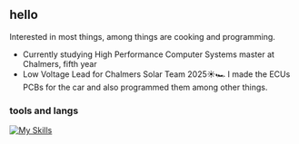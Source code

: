 ## hello

Interested in most things, among things are cooking and programming.

- Currently studying High Performance Computer Systems master at Chalmers, fifth year
- Low Voltage Lead for Chalmers Solar Team 2025☀️🏎️ I made the ECUs PCBs for the car and also programmed them among other things.

### tools and langs
[![My Skills](https://skillicons.dev/icons?i=cpp,c,bash,cmake,neovim,apple,linux)](https://skillicons.dev)

<!--
**krantzanton/krantzanton** is a ✨ _special_ ✨ repository because its `README.md` (this file) appears on your GitHub profile.

Here are some ideas to get you started:

- 🔭 I’m currently working on ...
- 🌱 I’m currently learning ...
- 👯 I’m looking to collaborate on ...
- 🤔 I’m looking for help with ...
- 💬 Ask me about ...
- 📫 How to reach me: ...
- 😄 Pronouns: ...
- ⚡ Fun fact: ...
-->
